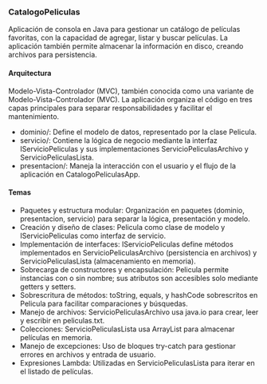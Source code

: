 ### CatalogoPeliculas
Aplicación de consola en Java para gestionar un catálogo de películas favoritas, con la capacidad de agregar, listar y buscar películas. La aplicación también permite almacenar la información en disco, creando archivos para persistencia.

#### Arquitectura
Modelo-Vista-Controlador (MVC), también conocida como una variante de Modelo-Vista-Controlador (MVC). La aplicación organiza el código en tres capas principales para separar responsabilidades y facilitar el mantenimiento.

- dominio/: Define el modelo de datos, representado por la clase Pelicula.
- servicio/: Contiene la lógica de negocio mediante la interfaz IServicioPeliculas y sus implementaciones ServicioPeliculasArchivo y ServicioPeliculasLista.
- presentacion/: Maneja la interacción con el usuario y el flujo de la aplicación en CatalogoPeliculasApp.

#### Temas
- Paquetes y estructura modular: Organización en paquetes (dominio, presentacion, servicio) para separar la lógica, presentación y modelo.
- Creación y diseño de clases: Pelicula como clase de modelo y IServicioPeliculas como interfaz de servicio.
- Implementación de interfaces: IServicioPeliculas define métodos implementados en ServicioPeliculasArchivo (persistencia en archivos) y ServicioPeliculasLista (almacenamiento en memoria).
- Sobrecarga de constructores y encapsulación: Pelicula permite instancias con o sin nombre; sus atributos son accesibles solo mediante getters y setters.
- Sobrescritura de métodos: toString, equals, y hashCode sobrescritos en Pelicula para facilitar comparaciones y búsquedas.
- Manejo de archivos: ServicioPeliculasArchivo usa java.io para crear, leer y escribir en peliculas.txt.
- Colecciones: ServicioPeliculasLista usa ArrayList para almacenar películas en memoria.
- Manejo de excepciones: Uso de bloques try-catch para gestionar errores en archivos y entrada de usuario.
- Expresiones Lambda: Utilizadas en ServicioPeliculasLista para iterar en el listado de películas.